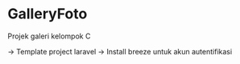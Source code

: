 # GalleryFoto
Projek galeri kelompok C

-> Template project laravel
-> Install breeze untuk akun autentifikasi
